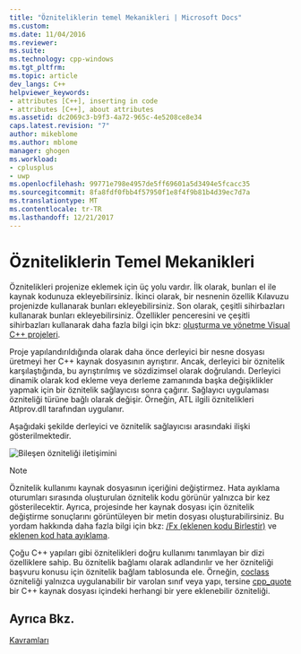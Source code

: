 ```yaml
---
title: "Özniteliklerin temel Mekanikleri | Microsoft Docs"
ms.custom: 
ms.date: 11/04/2016
ms.reviewer: 
ms.suite: 
ms.technology: cpp-windows
ms.tgt_pltfrm: 
ms.topic: article
dev_langs: C++
helpviewer_keywords:
- attributes [C++], inserting in code
- attributes [C++], about attributes
ms.assetid: dc2069c3-b9f3-4a72-965c-4e5208ce8e34
caps.latest.revision: "7"
author: mikeblome
ms.author: mblome
manager: ghogen
ms.workload:
- cplusplus
- uwp
ms.openlocfilehash: 99771e798e4957de5ff69601a5d3494e5fcacc35
ms.sourcegitcommit: 8fa8fdf0fbb4f57950f1e8f4f9b81b4d39ec7d7a
ms.translationtype: MT
ms.contentlocale: tr-TR
ms.lasthandoff: 12/21/2017
---
```

# <a name="basic-mechanics-of-attributes"></a>Özniteliklerin Temel Mekanikleri
Öznitelikleri projenize eklemek için üç yolu vardır. İlk olarak, bunları el ile kaynak kodunuza ekleyebilirsiniz. İkinci olarak, bir nesnenin özellik Kılavuzu projenizde kullanarak bunları ekleyebilirsiniz. Son olarak, çeşitli sihirbazları kullanarak bunları ekleyebilirsiniz. Özellikler penceresini ve çeşitli sihirbazları kullanarak daha fazla bilgi için bkz: [oluşturma ve yönetme Visual C++ projeleri](../ide/creating-and-managing-visual-cpp-projects.md).  
  
 Proje yapılandırıldığında olarak daha önce derleyici bir nesne dosyası üretmeyi her C++ kaynak dosyasının ayrıştırır. Ancak, derleyici bir öznitelik karşılaştığında, bu ayrıştırılmış ve sözdizimsel olarak doğrulandı. Derleyici dinamik olarak kod ekleme veya derleme zamanında başka değişiklikler yapmak için bir öznitelik sağlayıcısı sonra çağırır. Sağlayıcı uygulaması özniteliği türüne bağlı olarak değişir. Örneğin, ATL ilgili öznitelikleri Atlprov.dll tarafından uygulanır.  
  
 Aşağıdaki şekilde derleyici ve öznitelik sağlayıcısı arasındaki ilişki gösterilmektedir.  
  
 ![Bileşen özniteliği iletişimini](../windows/media/vccompattrcomm.gif "vcCompAttrComm")  
  
> [!NOTE]
>  Öznitelik kullanımı kaynak dosyasının içeriğini değiştirmez. Hata ayıklama oturumları sırasında oluşturulan öznitelik kodu görünür yalnızca bir kez gösterilecektir. Ayrıca, projesinde her kaynak dosyası için öznitelik değiştirme sonuçlarını görüntüleyen bir metin dosyası oluşturabilirsiniz. Bu yordam hakkında daha fazla bilgi için bkz: [/Fx (eklenen kodu Birleştir)](../build/reference/fx-merge-injected-code.md) ve [eklenen kod hata ayıklama](/visualstudio/debugger/how-to-debug-injected-code).  
  
 Çoğu C++ yapıları gibi öznitelikleri doğru kullanımı tanımlayan bir dizi özelliklere sahip. Bu öznitelik bağlamı olarak adlandırılır ve her özniteliği başvuru konusu için öznitelik bağlam tablosunda ele. Örneğin, [coclass](../windows/coclass.md) özniteliği yalnızca uygulanabilir bir varolan sınıf veya yapı, tersine [cpp_quote](../windows/cpp-quote.md) bir C++ kaynak dosyası içindeki herhangi bir yere eklenebilir özniteliği.  
  
## <a name="see-also"></a>Ayrıca Bkz.  
 [Kavramları](../windows/attributed-programming-concepts.md)